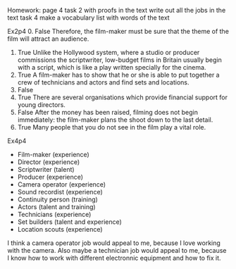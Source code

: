 Homework: 
page 4 task 2 with proofs in the text
write out all the jobs in the text
task 4
make a vocabulary list with words of the text

Ex2p4
0. False 
   Therefore, the film-maker must be sure that the theme of the film will attract an audience.
1. True 
   Unlike the Hollywood system, where a studio or producer commissions the scriptwriter, low-budget films in Britain usually begin with a script, which is like a play written specially for the cinema.
2. True 
   A film-maker has to show that he or she is able to put together a crew of technicians and actors and find sets and locations.
3. False 
4. True 
   There are several organisations which provide financial support for young directors.
5. False 
   After the money has been raised, filming does not begin immediately: the film-maker plans the shoot down to the last detail.
6. True 
   Many people that you do not see in the film play a vital role. 

Ex4p4

- Film-maker (experience)
- Director (experience)
- Scriptwriter (talent)
- Producer (experience)
- Camera operator (experience)
- Sound recordist (experience)
- Continuity person (training)
- Actors (talent and training)
- Technicians (experience)
- Set builders (talent and experience)
- Location scouts (experience)

I think a camera operator job would appeal to me, because I love working with the camera. Also maybe a technician job would appeal to me, because I know how to work with different electronnic equipment and how to fix it. 